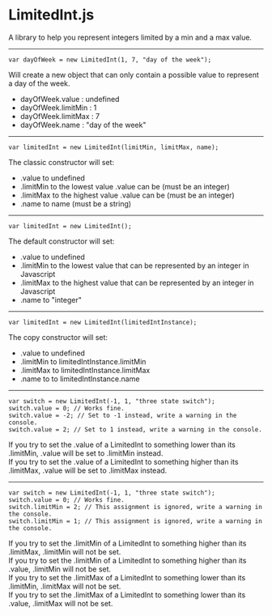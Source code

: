 # LimitedInt.js

A library to help you represent integers limited by a min and a max value.

---

	var dayOfWeek = new LimitedInt(1, 7, "day of the week");
Will create a new object that can only contain a possible value to represent a day of the week.

 - dayOfWeek.value : undefined
 - dayOfWeek.limitMin : 1
 - dayOfWeek.limitMax : 7
 - dayOfWeek.name : "day of the week"

---
    var limitedInt = new LimitedInt(limitMin, limitMax, name);
The classic constructor will set:

 - .value to undefined
 - .limitMin to the lowest value .value can be (must be an integer)
 - .limitMax to the highest value .value can be (must be an integer)
 - .name to name (must be a string)

---
    var limitedInt = new LimitedInt();
The default constructor will set:

 - .value to undefined
 - .limitMin to the lowest value that can be represented by an integer in Javascript
 - .limitMax to the highest value that can be represented by an integer in Javascript
 - .name to "integer"

---
    var limitedInt = new LimitedInt(limitedIntInstance);
The copy constructor will set:

 - .value to undefined
 - .limitMin to limitedIntInstance.limitMin
 - .limitMax to limitedIntInstance.limitMax
 - .name to to limitedIntInstance.name

---
	var switch = new LimitedInt(-1, 1, "three state switch");
	switch.value = 0; // Works fine.
	switch.value = -2; // Set to -1 instead, write a warning in the console.
	switch.value = 2; // Set to 1 instead, write a warning in the console.
If you try to set the .value of a LimitedInt to something lower than its .limitMin, .value will be set to .limitMin instead. <br>
If you try to set the .value of a LimitedInt to something higher than its .limitMax, .value will be set to .limitMax instead. <br>

---
	var switch = new LimitedInt(-1, 1, "three state switch");
	switch.value = 0; // Works fine.
	switch.limitMin = 2; // This assignment is ignored, write a warning in the console.
	switch.limitMin = 1; // This assignment is ignored, write a warning in the console.
If you try to set the .limitMin of a LimitedInt to something higher than its .limitMax, .limitMin will not be set. <br>
If you try to set the .limitMin of a LimitedInt to something higher than its .value, .limitMin will not be set. <br>
If you try to set the .limitMax of a LimitedInt to something lower than its .limitMin, .limitMax will not be set. <br>
If you try to set the .limitMax of a LimitedInt to something lower than its .value, .limitMax will not be set. <br>
